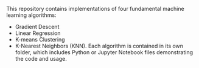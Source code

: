This repository contains implementations of four fundamental machine learning algorithms: 
- Gradient Descent
- Linear Regression
- K-means Clustering
- K-Nearest Neighbors (KNN).
Each algorithm is contained in its own folder, which includes Python or Jupyter Notebook files demonstrating the code and usage.
